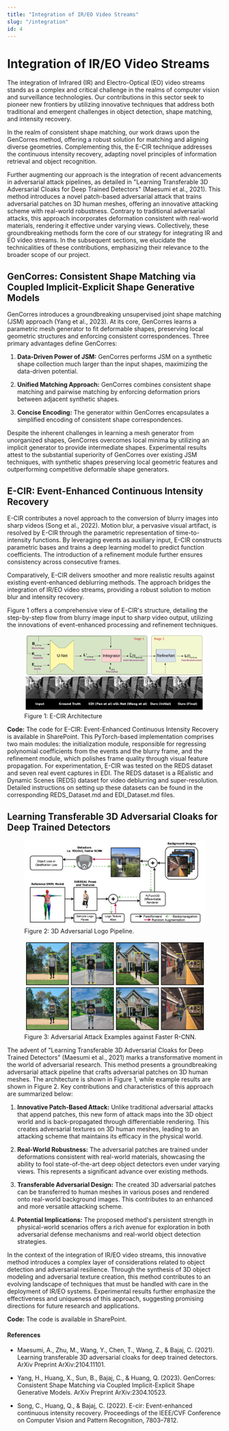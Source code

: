 ```yaml
---
title: "Integration of IR/EO Video Streams"
slug: "/integration"
id: 4
---
```

# Integration of IR/EO Video Streams

The integration of Infrared (IR) and Electro-Optical (EO) video streams stands
as a complex and critical challenge in the realms of computer vision and
surveillance technologies. Our contributions in this sector seek to pioneer new
frontiers by utilizing innovative techniques that address both traditional and
emergent challenges in object detection, shape matching, and intensity
recovery.

In the realm of consistent shape matching, our work draws upon the GenCorres
method, offering a robust solution for matching and aligning diverse
geometries. Complementing this, the E-CIR technique addresses the continuous
intensity recovery, adapting novel principles of information retrieval and
object recognition.

Further augmenting our approach is the integration of recent advancements in
adversarial attack pipelines, as detailed in "Learning Transferable 3D
Adversarial Cloaks for Deep Trained Detectors" (Maesumi et al., 2021). This
method introduces a novel patch-based adversarial attack that trains
adversarial patches on 3D human meshes, offering an innovative attacking scheme
with real-world robustness. Contrary to traditional adversarial attacks, this
approach incorporates deformation consistent with real-world materials,
rendering it effective under varying views. Collectively, these groundbreaking
methods form the core of our strategy for integrating IR and EO video streams.
In the subsequent sections, we elucidate the technicalities of these
contributions, emphasizing their relevance to the broader scope of our project.

## GenCorres: Consistent Shape Matching via Coupled Implicit-Explicit Shape Generative Models

GenCorres introduces a groundbreaking unsupervised joint shape matching (JSM)
approach (Yang et al., 2023). At its core, GenCorres learns a parametric
mesh generator to fit deformable shapes, preserving local geometric structures
and enforcing consistent correspondences. Three primary advantages define
GenCorres:

1. **Data-Driven Power of JSM:** GenCorres performs JSM on a synthetic
   shape collection much larger than the input shapes, maximizing the
   data-driven potential.

2. **Unified Matching Approach:** GenCorres combines consistent shape
   matching and pairwise matching by enforcing deformation priors
   between adjacent synthetic shapes.

3. **Concise Encoding:** The generator within GenCorres encapsulates a
   simplified encoding of consistent shape correspondences.

Despite the inherent challenges in learning a mesh generator from unorganized
shapes, GenCorres overcomes local minima by utilizing an implicit generator to
provide intermediate shapes. Experimental results attest to the substantial
superiority of GenCorres over existing JSM techniques, with synthetic shapes
preserving local geometric features and outperforming competitive deformable
shape generators.

## E-CIR: Event-Enhanced Continuous Intensity Recovery

E-CIR contributes a novel approach to the conversion of blurry images into
sharp videos (Song et al., 2022). Motion blur, a pervasive visual artifact, is
resolved by E-CIR through the parametric representation of time-to-intensity
functions. By leveraging events as auxiliary input, E-CIR constructs parametric
bases and trains a deep learning model to predict function coefficients. The
introduction of a refinement module further ensures consistency across
consecutive frames.

Comparatively, E-CIR delivers smoother and more realistic results against
existing event-enhanced deblurring methods. The approach bridges the
integration of IR/EO video streams, providing a robust solution to motion blur
and intensity recovery.

Figure 1 offers a comprehensive view of E-CIR's structure, detailing the
step-by-step flow from blurry image input to sharp video output, utilizing the
innovations of event-enhanced processing and refinement techniques.

<figure id="e-cir">
<img src="../images/E-CIR.png" alt="The architecture of E-CIR showing the process of converting a blurry image into a sharp video. The diagram illustrates how events are leveraged to construct parametric bases, the deep learning model for predicting coefficients, and the refinement module to ensure visual consistency across frames."/>
<figcaption>Figure 1: E-CIR Architecture</figcaption>
</figure>

**Code:**
The code for E-CIR: Event-Enhanced Continuous Intensity Recovery is available
in SharePoint. This PyTorch-based implementation comprises two main modules:
the initialization module, responsible for regressing polynomial coefficients
from the events and the blurry frame, and the refinement module, which polishes
frame quality through visual feature propagation. For experimentation, E-CIR
was tested on the REDS dataset and seven real event captures in EDI. The REDS
dataset is a REalistic and Dynamic Scenes (REDS) dataset for video deblurring
and super-resolution. Detailed instructions on setting up these datasets can be
found in the corresponding REDS\_Dataset.md and EDI\_Dataset.md files.

## Learning Transferable 3D Adversarial Cloaks for Deep Trained Detectors

<figure id="3DCloakArchitecture">
<img src="../images/3DCloakArchitecture.png" alt="3D adversarial logo pipeline"/>
<figcaption>Figure 2: 3D Adversarial Logo Pipeline.</figcaption>
</figure>

<figure id="3DCloakExample">
<img src="../images/3DCloakExample.png" alt="Examples of our adversarial attack against Faster R-CNN. The first row contains human meshes without any adversarial perturbation; Faster R-CNN is 99% confident in its human predictions in these images. The second row displays the cloaking effect of an adversarial patch trained by the pipeline outlined in Figure. To bolster our attack robustness, we train and test our adversarial logos on meshes with a diverse set of surface-level and body-level deformations. The figure above features running, walking, and idle poses on meshes of various shapes and sizes, which are sampled from the SURREAL dataset. We even observe attack success for partially occluded adversarial textures (e.g. the third column)."/>
<figcaption>Figure 3: Adversarial Attack Examples against Faster R-CNN.</figcaption>
</figure>

The advent of "Learning Transferable 3D Adversarial Cloaks for Deep Trained
Detectors" (Maesumi et al., 2021) marks a transformative moment in the
world of adversarial research. This method presents a groundbreaking
adversarial attack pipeline that crafts adversarial patches on 3D human meshes.
The architecture is shown in Figure 1, while
example results are shown in Figure 2. Key contributions
and characteristics of this approach are summarized below:

1. **Innovative Patch-Based Attack:** Unlike traditional adversarial
   attacks that append patches, this new form of attack maps into the
   3D object world and is back-propagated through differentiable
   rendering. This creates adversarial textures on 3D human meshes,
   leading to an attacking scheme that maintains its efficacy in the
   physical world.

2. **Real-World Robustness:** The adversarial patches are trained under
   deformations consistent with real-world materials, showcasing the
   ability to fool state-of-the-art deep object detectors even under
   varying views. This represents a significant advance over existing
   methods.

3. **Transferable Adversarial Design:** The created 3D adversarial
   patches can be transferred to human meshes in various poses and
   rendered onto real-world background images. This contributes to an
   enhanced and more versatile attacking scheme.

4. **Potential Implications:** The proposed method's persistent
   strength in physical-world scenarios offers a rich avenue for
   exploration in both adversarial defense mechanisms and real-world
   object detection strategies.

In the context of the integration of IR/EO video streams, this innovative
method introduces a complex layer of considerations related to object detection
and adversarial resilience. Through the synthesis of 3D object modeling and
adversarial texture creation, this method contributes to an evolving landscape
of techniques that must be handled with care in the deployment of IR/EO
systems. Experimental results further emphasize the effectiveness and
uniqueness of this approach, suggesting promising directions for future
research and applications.

**Code:**
The code is available in SharePoint.

#### References

- Maesumi, A., Zhu, M., Wang, Y., Chen, T., Wang, Z., & Bajaj, C. (2021).
  Learning transferable 3D adversarial cloaks for deep trained detectors. ArXiv
  Preprint ArXiv:2104.11101.

- Yang, H., Huang, X., Sun, B., Bajaj, C., & Huang, Q. (2023). GenCorres:
  Consistent Shape Matching via Coupled Implicit-Explicit Shape Generative
  Models. ArXiv Preprint ArXiv:2304.10523.

- Song, C., Huang, Q., & Bajaj, C. (2022). E-cir: Event-enhanced continuous
  intensity recovery. Proceedings of the IEEE/CVF Conference on Computer Vision
  and Pattern Recognition, 7803–7812.